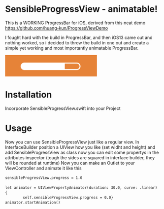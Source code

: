 # SensibleProgressView -  animatable!

This is a WORKING ProgressBar for iOS, derived from this neat demo https://github.com/huang-kun/ProgressViewDemo

I fought hard with the build in ProgressBar, and then iOS13 came out and nothing worked, so i decided to throw the build in one out and create a simple yet working and most importantly animatable ProgressBar.

![demo](demo.png)

# Installation

Incorporate SensibleProgressView.swift into your Project

# Usage

Now you can use SensibleProgressView just like a regular view.
In InterfaceBuilder position a UIView how you like (set widht and height) and add SensibleProgressView as class now you can edit some propertys in the attributes inspector (tough the sides are squared in interface builder, they will be rounded at runtime)
Now you can make an Outlet to your ViewController and animate it like this

    sensibleProgressView.progress = 1.0
    
    let animator = UIViewPropertyAnimator(duration: 30.0, curve: .linear) {
            self.sensibleProgressView.progress = 0.0}
    animator.startAnimation()
